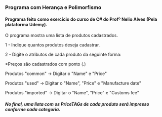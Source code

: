 ### Programa com Herança e Polimorfismo 

#### Programa feito como exercício do curso de C# do Profº Nelio Alves (Pela plataforma Udemy).

O programa mostra uma lista de produtos cadastrados.

1 - Indique quantos produtos deseja cadastrar.

2 - Digite o atributos de cada produto da seguinte forma:



*Preços são cadastrados com ponto (.)

Produtos "common" ->  Digitar o "Name" e "Price"

Produtos "used" ->  Digitar o "Name",  "Price" e "Manufacture date"

Produtos "imported" ->  Digitar o "Name", "Price" e "Customs fee"

 

##### No final, uma lista com os PriceTAGs de cada produto será impresso conforme cada categoria.

